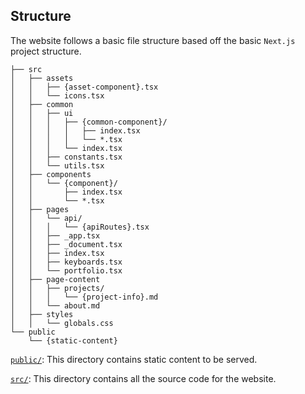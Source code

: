 ## Structure

The website follows a basic file structure based off the basic `Next.js` project
structure.

```
├── src
│   ├── assets
│   │   ├── {asset-component}.tsx
│   │   └── icons.tsx
│   ├── common
│   │   ├── ui
│   │   │   ├── {common-component}/
│   │   │   │   ├── index.tsx
│   │   │   │   └── *.tsx
│   │   │   └── index.tsx
│   │   ├── constants.tsx
│   │   └── utils.tsx
│   ├── components
│   │   └── {component}/
│   │       ├── index.tsx
│   │       └── *.tsx
│   ├── pages
│   │   └── api/
│   │   │   └── {apiRoutes}.tsx
│   │   ├── _app.tsx
│   │   ├── _document.tsx
│   │   ├── index.tsx
│   │   ├── keyboards.tsx
│   │   └── portfolio.tsx
│   ├── page-content
│   │   ├── projects/
│   │   │   └── {project-info}.md
│   │   └── about.md
│   ├── styles
│   │   └── globals.css
└── public
    └── {static-content}
```

[`public/`](public.md): This directory contains static content to be served.

[`src/`](src.md): This directory contains all the source code for the website.
